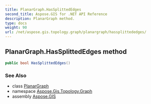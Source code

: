 ```yaml
---
title: PlanarGraph.HasSplittedEdges
second_title: Aspose.GIS for .NET API Reference
description: PlanarGraph method. 
type: docs
weight: 90
url: /net/aspose.gis.topology.graph/planargraph/hassplittededges/
---
```

## PlanarGraph.HasSplittedEdges method

```csharp
public bool HasSplittedEdges()
```

### See Also

* class [PlanarGraph](../)
* namespace [Aspose.Gis.Topology.Graph](../../planargraph/)
* assembly [Aspose.GIS](../../../)


